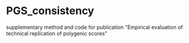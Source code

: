 # PGS_consistency
supplementary method and code for publication "Empirical evaluation of technical replication of polygenic scores"
